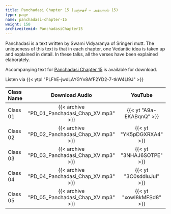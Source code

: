 ```yaml
---
title: Panchadasi Chapter 15 (பஞ்சதசீ – அத்யாயம் 15)
type: page
name: panchadasi-chapter-15
weight: 150
archiveitemid: PanchadasiChapter15
---
```


Panchadasi is a text written by Swami Vidyaranya of Sringeri mutt. The uniqueness of this text is that in each chapter, one Vedantic idea is taken up and explained in detail. In these talks, all the verses have been explained elaborately.

Accompanying text for [Panchadasi Chapter 15](https://media.poornalayam.org/download/Panchadasi/Panchadasi_Chapter_11-15.pdf) is available for download.

Listen via {{< ytpl "PLFhE-jwdLAYGYv8AfF2YD2-7-tkW4Ll9J" >}}

Class Name | Download Audio | YouTube
:---|:---:|:---:
Class 01 | {{< archive "PD_01_Panchadasi_Chap_XV.mp3" >}} | {{< yt "A9a-EKABqnQ" >}}
Class 02 | {{< archive "PD_02_Panchadasi_Chap_XV.mp3" >}} | {{< yt "YK5pDGXRXA4" >}}
Class 03 | {{< archive "PD_03_Panchadasi_Chap_XV.mp3" >}} | {{< yt "3NHAJ6SOTPE" >}}
Class 04 | {{< archive "PD_04_Panchadasi_Chap_XV.mp3" >}} | {{< yt "3C0sddluJuI" >}}
Class 05 | {{< archive "PD_05_Panchadasi_Chap_XV.mp3" >}} | {{< yt "xowI8kMFSd8" >}}